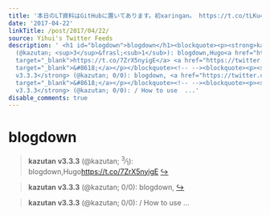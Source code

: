 ```yaml
---
title: '本日のLT資料はGitHubに置いてあります。初xaringan。 https://t.co/tLKu4JhrD5 #TokyoR'
date: '2017-04-22'
linkTitle: /post/2017/04/22/
source: Yihui's Twitter Feeds
description: ' <h1 id="blogdown">blogdown</h1><blockquote><p><strong>kazutan v3.3.3</strong>
  (@kazutan; <sup>3</sup>&frasl;<sub>1</sub>): blogdown,Hugo<a href="https://t.co/7ZrX5nyigE"
  target="_blank">https://t.co/7ZrX5nyigE</a> <a href="https://twitter.com/xieyihui/status/855705522070310912"
  target="_blank">&#8618;</a></p></blockquote><!-- --><blockquote><p><strong>kazutan
  v3.3.3</strong> (@kazutan; 0/0): blogdown, <a href="https://twitter.com/xieyihui/status/855698887033704449"
  target="_blank">&#8618;</a></p></blockquote><!-- --><blockquote><p><strong>kazutan
  v3.3.3</strong> (@kazutan; 0/0): / How to use  ...'
disable_comments: true
---
```

 <h1 id="blogdown">blogdown</h1><blockquote><p><strong>kazutan v3.3.3</strong> (@kazutan; <sup>3</sup>&frasl;<sub>1</sub>): blogdown,Hugo<a href="https://t.co/7ZrX5nyigE" target="_blank">https://t.co/7ZrX5nyigE</a> <a href="https://twitter.com/xieyihui/status/855705522070310912" target="_blank">&#8618;</a></p></blockquote><!-- --><blockquote><p><strong>kazutan v3.3.3</strong> (@kazutan; 0/0): blogdown, <a href="https://twitter.com/xieyihui/status/855698887033704449" target="_blank">&#8618;</a></p></blockquote><!-- --><blockquote><p><strong>kazutan v3.3.3</strong> (@kazutan; 0/0): / How to use  ...